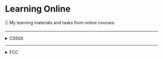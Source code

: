 # Learning Online
🗄  My learning materials and tasks from online courses:

   
---
<details><summary>CS50X</summary>
   
- [ ] [CS50X](https://cs50.harvard.edu/x/2022/) (Harvard's CS50: Introduction to Computer Science):

   - [x] week 0 - Scratch
   - [x] week 1 - C
   - [x] week 2 - Arrays
   - [x] week 3 - Algorithms
   - [x] week 4 - Memory
   - [x] week 5 - Data Structures
   - [x] week 6 - Python
   - [x] week 7 - SQL
   - [x] week 8 - Html, CSS, JavaScript
   - [ ] week 9 - Flask < 💻
   - [ ] week 10 - Emoji and Final Project
</details>
   
---

<details><summary>FCC</summary>
   
- [ ] [free_code_camp](https://www.freecodecamp.org/learn)'s path of online certifications:

   - [ ] <sup>(01)</sup> Responsive Web Design Certification < 💻
   - [ ] <sup>(02)</sup> JavaScript Algorithms and Data Structures Certification
   - [ ] <sup>(03)</sup> Front End Developement Libraries Certification
   - [ ] <sup>(04)</sup> Data Visualization Certification
   - [ ] <sup>(05)</sup> Relational Database Certification
   - [ ] <sup>(06)</sup> Back End Developement and APIs Certification
   - [ ] <sup>(07)</sup> Quality Assurance Certification
   - [ ] <sup>(08)</sup> Scientific Computing with Python Certification
   - [ ] <sup>(09)</sup> Data Analysis Certification
   - [ ] <sup>(10)</sup> Information Security Certification
   - [ ] <sup>(11)</sup> Machine Learning with Python Certification
</details>

